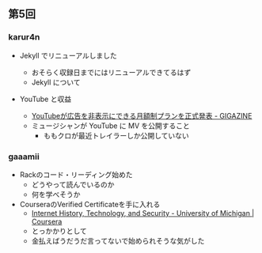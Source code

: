 ## 第5回

### karur4n
- Jekyll でリニューアルしました
  - おそらく収録日までにはリニューアルできてるはず
  - Jekyll について

- YouTube と収益
  - [YouTubeが広告を非表示にできる月額制プランを正式発表 - GIGAZINE](http://gigazine.net/news/20150409-youtube-paid-subscription/)
  - ミュージシャンが YouTube に MV を公開すること
    - ももクロが最近トレイラーしか公開していない

### gaaamii
- Rackのコード・リーディング始めた
  - どうやって読んでいるのか
  - 何を学べそうか
- CourseraのVerified Certificateを手に入れる
  - <a href="https://www.coursera.org/learn/internet-history" title="Internet History, Technology, and Security - University of Michigan | Coursera">Internet History, Technology, and Security - University of Michigan | Coursera</a>
  - とっかかりとして
  - 金払えばうだうだ言ってないで始められそうな気がした
